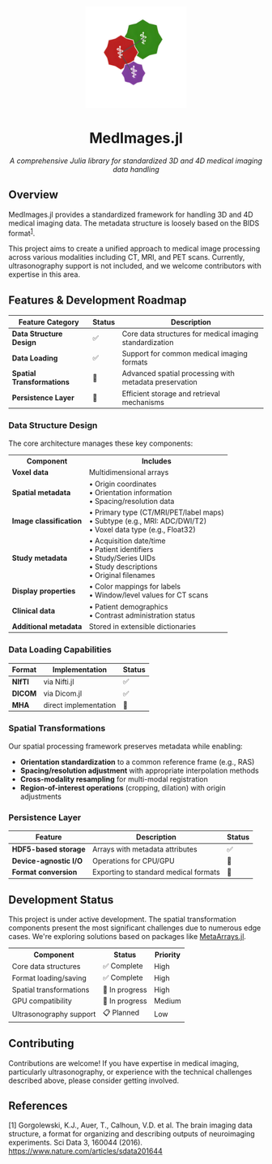 <div align="center">
  <img src="./docs/src/assets/logo.png" alt="MedImages.jl JuliaHealth Logo" width="200"/>
  <h1>MedImages.jl</h1>
  <p><em>A comprehensive Julia library for standardized 3D and 4D medical imaging data handling</em></p>
</div>

## Overview

MedImages.jl provides a standardized framework for handling 3D and 4D medical imaging data. The metadata structure is loosely based on the BIDS format<sup>[1](#references)</sup>.

This project aims to create a unified approach to medical image processing across various modalities including CT, MRI, and PET scans. Currently, ultrasonography support is not included, and we welcome contributors with expertise in this area.

## Features & Development Roadmap

| Feature Category | Status | Description |
|------------------|--------|-------------|
| **Data Structure Design** | ✅ | Core data structures for medical imaging standardization |
| **Data Loading** | ✅ | Support for common medical imaging formats |
| **Spatial Transformations** | 🚧 | Advanced spatial processing with metadata preservation |
| **Persistence Layer** | 🚧 | Efficient storage and retrieval mechanisms |

### Data Structure Design

The core architecture manages these key components:

<table>
  <tr>
    <th>Component</th>
    <th>Includes</th>
  </tr>
  <tr>
    <td><strong>Voxel data</strong></td>
    <td>Multidimensional arrays</td>
  </tr>
  <tr>
    <td><strong>Spatial metadata</strong></td>
    <td>
      • Origin coordinates<br>
      • Orientation information<br>
      • Spacing/resolution data
    </td>
  </tr>
  <tr>
    <td><strong>Image classification</strong></td>
    <td>
      • Primary type (CT/MRI/PET/label maps)<br>
      • Subtype (e.g., MRI: ADC/DWI/T2)<br>
      • Voxel data type (e.g., Float32)
    </td>
  </tr>
  <tr>
    <td><strong>Study metadata</strong></td>
    <td>
      • Acquisition date/time<br>
      • Patient identifiers<br>
      • Study/Series UIDs<br>
      • Study descriptions<br>
      • Original filenames
    </td>
  </tr>
  <tr>
    <td><strong>Display properties</strong></td>
    <td>
      • Color mappings for labels<br>
      • Window/level values for CT scans
    </td>
  </tr>
  <tr>
    <td><strong>Clinical data</strong></td>
    <td>
      • Patient demographics<br>
      • Contrast administration status
    </td>
  </tr>
  <tr>
    <td><strong>Additional metadata</strong></td>
    <td>Stored in extensible dictionaries</td>
  </tr>
</table>

### Data Loading Capabilities

| Format | Implementation | Status |
|--------|---------------|--------|
| **NIfTI** | via Nifti.jl | ✅ |
| **DICOM** | via Dicom.jl | ✅ |
| **MHA** | direct implementation | 🚧 |

### Spatial Transformations

Our spatial processing framework preserves metadata while enabling:

- **Orientation standardization** to a common reference frame (e.g., RAS)
- **Spacing/resolution adjustment** with appropriate interpolation methods
- **Cross-modality resampling** for multi-modal registration
- **Region-of-interest operations** (cropping, dilation) with origin adjustments

### Persistence Layer

| Feature | Description | Status |
|---------|-------------|--------|
| **HDF5-based storage** | Arrays with metadata attributes | ✅ |
| **Device-agnostic I/O** | Operations for CPU/GPU | 🚧 |
| **Format conversion** | Exporting to standard medical formats | 🚧 |

## Development Status

This project is under active development. The spatial transformation components present the most significant challenges due to numerous edge cases. We're exploring solutions based on packages like [MetaArrays.jl](https://github.com/haberdashPI/MetaArrays.jl).

<table>
  <tr>
    <th>Component</th>
    <th>Status</th>
    <th>Priority</th>
  </tr>
  <tr>
    <td>Core data structures</td>
    <td>✅ Complete</td>
    <td>High</td>
  </tr>
  <tr>
    <td>Format loading/saving</td>
    <td>✅ Complete</td>
    <td>High</td>
  </tr>
  <tr>
    <td>Spatial transformations</td>
    <td>🚧 In progress</td>
    <td>High</td>
  </tr>
  <tr>
    <td>GPU compatibility</td>
    <td>🚧 In progress</td>
    <td>Medium</td>
  </tr>
  <tr>
    <td>Ultrasonography support</td>
    <td>📋 Planned</td>
    <td>Low</td>
  </tr>
</table>

## Contributing

Contributions are welcome! If you have expertise in medical imaging, particularly ultrasonography, or experience with the technical challenges described above, please consider getting involved.

## References

[1] Gorgolewski, K.J., Auer, T., Calhoun, V.D. et al. The brain imaging data structure, a format for organizing and describing outputs of neuroimaging experiments. Sci Data 3, 160044 (2016). https://www.nature.com/articles/sdata201644